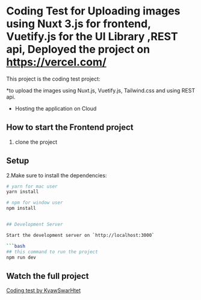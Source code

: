 # Coding Test for Uploading images using Nuxt 3.js for frontend, Vuetify.js for the UI Library ,REST api, Deployed the project on https://vercel.com/

This project is the coding test project:

\*to upload the images using Nuxt.js, Vuetify.js, Tailwind.css and using REST api.

- Hosting the application on Cloud

## How to start the Frontend project

1. clone the project

## Setup

2.Make sure to install the dependencies:

````bash
# yarn for mac user
yarn install

# npm for window user
npm install


## Development Server

Start the development server on `http://localhost:3000`

```bash
## this command to run the project
npm run dev
````

## Watch the full project

<a href="https://codeing-test-vue-bvtp.vercel.app/" target="_blank">Coding test by KyawSwarHtet</a>
